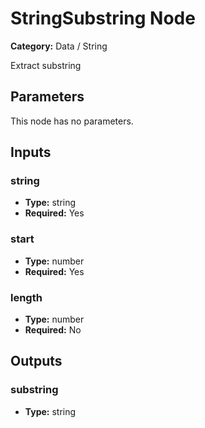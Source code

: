
# StringSubstring Node

**Category:** Data / String

Extract substring

## Parameters

This node has no parameters.

## Inputs


### string
- **Type:** string
- **Required:** Yes



### start
- **Type:** number
- **Required:** Yes



### length
- **Type:** number
- **Required:** No



## Outputs


### substring
- **Type:** string




